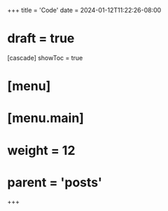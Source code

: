 +++
title = 'Code'
date = 2024-01-12T11:22:26-08:00
# draft = true
[cascade]
  showToc = true
# [menu]
#  [menu.main]
#   weight = 12
#   parent = 'posts'
+++

